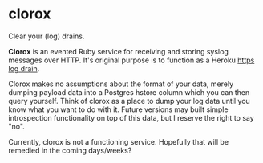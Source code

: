clorox
======

Clear your (log) drains.

**Clorox** is an evented Ruby service for receiving and storing syslog messages over HTTP. It's original purpose is
to function as a Heroku [https log drain](https://devcenter.heroku.com/articles/labs-https-drains).

Clorox makes no assumptions about the format of your data, merely dumping payload data into a Postgres hstore
column which you can then query yourself. Think of clorox as a place to dump your log data until you know what
you want to do with it. Future versions may built simple introspection functionality on top of this data, but I 
reserve the right to say "no".

Currently, clorox is not a functioning service. Hopefully that will be remedied in the coming days/weeks?